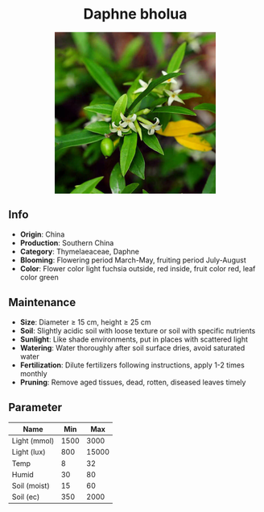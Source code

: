 <h1 align='center'>Daphne bholua</h1>
<p align="center">
    <img 
        align='center'
        width='320'
        src="../images/daphne bholua.png" 
        alt='Daphne bholua' />
</p>

## Info

 - **Origin**: China
 - **Production**: Southern China
 - **Category**: Thymelaeaceae, Daphne
 - **Blooming**: Flowering period March-May, fruiting period July-August
 - **Color**: Flower color light fuchsia outside, red inside, fruit color red, leaf color green

## Maintenance

 - **Size**: Diameter ≥ 15 cm, height ≥ 25 cm
 - **Soil**: Slightly acidic soil with loose texture or soil with specific nutrients
 - **Sunlight**: Like shade environments, put in places with scattered light
 - **Watering**: Water thoroughly after soil surface dries, avoid saturated water
 - **Fertilization**: Dilute fertilizers following instructions, apply 1-2 times monthly
 - **Pruning**: Remove aged tissues, dead, rotten, diseased leaves timely

## Parameter

| Name         | Min  | Max   |
|--------------|------|-------|
| Light (mmol) | 1500 | 3000  |
| Light (lux)  | 800 | 15000 |
| Temp         | 8    | 32    |
| Humid        | 30   | 80    |
| Soil (moist) | 15   | 60    |
| Soil (ec)    | 350  | 2000  |